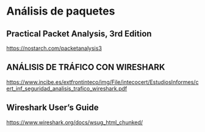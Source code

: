 # Análisis de paquetes

## Practical Packet Analysis, 3rd Edition
https://nostarch.com/packetanalysis3

## ANÁLISIS DE TRÁFICO CON WIRESHARK
https://www.incibe.es/extfrontinteco/img/File/intecocert/EstudiosInformes/cert_inf_seguridad_analisis_trafico_wireshark.pdf

## Wireshark User’s Guide
https://www.wireshark.org/docs/wsug_html_chunked/
